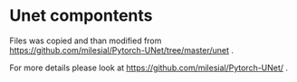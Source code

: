 # Unet compontents

Files was copied and than modified from https://github.com/milesial/Pytorch-UNet/tree/master/unet .

For more details please look at https://github.com/milesial/Pytorch-UNet/ .